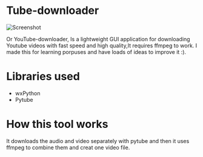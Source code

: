 # Tube-downloader
![Screenshot](https://github.com/This-Is-a-Username-lol/Tube-downloader/blob/main/Screenshot.png)

Or YouTube-downloader, Is a lightweight GUI application for downloading Youtube videos with fast speed and high quality,It requires ffmpeg to work.
I made this for learning porpuses and have loads of ideas to improve it :).

# Libraries used
- wxPython
- Pytube

# How this tool works
It downloads the audio and video separately with pytube and then it uses ffmpeg to combine them and creat one video file.
